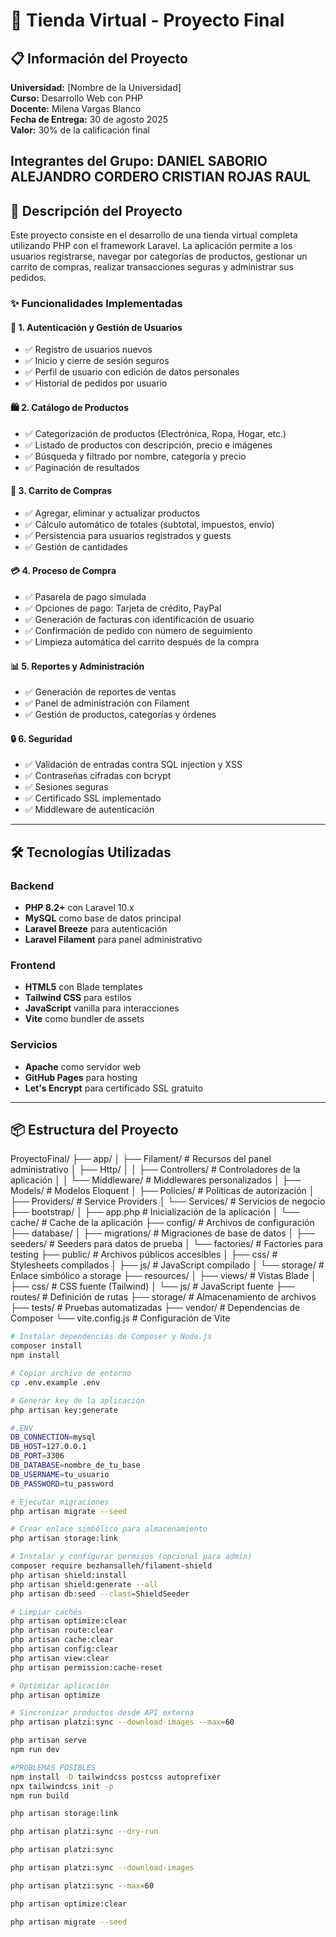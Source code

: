 # 🛒 Tienda Virtual - Proyecto Final

## 📋 Información del Proyecto

**Universidad:** [Nombre de la Universidad]  
**Curso:** Desarrollo Web con PHP  
**Docente:** Milena Vargas Blanco  
**Fecha de Entrega:** 30 de agosto 2025  
**Valor:** 30% de la calificación final  

**Integrantes del Grupo:**
DANIEL SABORIO
ALEJANDRO CORDERO
CRISTIAN ROJAS
RAUL
---

## 🎯 Descripción del Proyecto

Este proyecto consiste en el desarrollo de una tienda virtual completa utilizando PHP con el framework Laravel. La aplicación permite a los usuarios registrarse, navegar por categorías de productos, gestionar un carrito de compras, realizar transacciones seguras y administrar sus pedidos.

### ✨ Funcionalidades Implementadas

#### 🔐 1. Autenticación y Gestión de Usuarios
- ✅ Registro de usuarios nuevos
- ✅ Inicio y cierre de sesión seguros
- ✅ Perfil de usuario con edición de datos personales
- ✅ Historial de pedidos por usuario

#### 🛍️ 2. Catálogo de Productos
- ✅ Categorización de productos (Electrónica, Ropa, Hogar, etc.)
- ✅ Listado de productos con descripción, precio e imágenes
- ✅ Búsqueda y filtrado por nombre, categoría y precio
- ✅ Paginación de resultados

#### 🛒 3. Carrito de Compras
- ✅ Agregar, eliminar y actualizar productos
- ✅ Cálculo automático de totales (subtotal, impuestos, envío)
- ✅ Persistencia para usuarios registrados y guests
- ✅ Gestión de cantidades

#### 💳 4. Proceso de Compra
- ✅ Pasarela de pago simulada
- ✅ Opciones de pago: Tarjeta de crédito, PayPal
- ✅ Generación de facturas con identificación de usuario
- ✅ Confirmación de pedido con número de seguimiento
- ✅ Limpieza automática del carrito después de la compra

#### 📊 5. Reportes y Administración
- ✅ Generación de reportes de ventas
- ✅ Panel de administración con Filament
- ✅ Gestión de productos, categorías y órdenes

#### 🔒 6. Seguridad
- ✅ Validación de entradas contra SQL injection y XSS
- ✅ Contraseñas cifradas con bcrypt
- ✅ Sesiones seguras
- ✅ Certificado SSL implementado
- ✅ Middleware de autenticación

---

## 🛠️ Tecnologías Utilizadas

### Backend
- **PHP 8.2+** con Laravel 10.x
- **MySQL** como base de datos principal
- **Laravel Breeze** para autenticación
- **Laravel Filament** para panel administrativo

### Frontend
- **HTML5** con Blade templates
- **Tailwind CSS** para estilos
- **JavaScript** vanilla para interacciones
- **Vite** como bundler de assets

### Servicios
- **Apache** como servidor web
- **GitHub Pages** para hosting
- **Let's Encrypt** para certificado SSL gratuito

---

## 📦 Estructura del Proyecto
ProyectoFinal/
├── app/
│ ├── Filament/ # Recursos del panel administrativo
│ ├── Http/
│ │ ├── Controllers/ # Controladores de la aplicación
│ │ └── Middleware/ # Middlewares personalizados
│ ├── Models/ # Modelos Eloquent
│ ├── Policies/ # Políticas de autorización
│ ├── Providers/ # Service Providers
│ └── Services/ # Servicios de negocio
├── bootstrap/
│ ├── app.php # Inicialización de la aplicación
│ └── cache/ # Cache de la aplicación
├── config/ # Archivos de configuración
├── database/
│ ├── migrations/ # Migraciones de base de datos
│ ├── seeders/ # Seeders para datos de prueba
│ └── factories/ # Factories para testing
├── public/ # Archivos públicos accesibles
│ ├── css/ # Stylesheets compilados
│ ├── js/ # JavaScript compilado
│ └── storage/ # Enlace simbólico a storage
├── resources/
│ ├── views/ # Vistas Blade
│ ├── css/ # CSS fuente (Tailwind)
│ └── js/ # JavaScript fuente
├── routes/ # Definición de rutas
├── storage/ # Almacenamiento de archivos
├── tests/ # Pruebas automatizadas
├── vendor/ # Dependencias de Composer
└── vite.config.js # Configuración de Vite


```bash
# Instalar dependencias de Composer y Node.js
composer install
npm install

# Copiar archivo de entorno
cp .env.example .env

# Generar key de la aplicación
php artisan key:generate

#.ENV
DB_CONNECTION=mysql
DB_HOST=127.0.0.1
DB_PORT=3306
DB_DATABASE=nombre_de_tu_base
DB_USERNAME=tu_usuario
DB_PASSWORD=tu_password

# Ejecutar migraciones
php artisan migrate --seed

# Crear enlace simbólico para almacenamiento
php artisan storage:link

# Instalar y configurar permisos (opcional para admin)
composer require bezhansalleh/filament-shield
php artisan shield:install
php artisan shield:generate --all
php artisan db:seed --class=ShieldSeeder

# Limpiar cachés
php artisan optimize:clear
php artisan route:clear
php artisan cache:clear
php artisan config:clear
php artisan view:clear
php artisan permission:cache-reset

# Optimizar aplicación
php artisan optimize

# Sincronizar productos desde API externa
php artisan platzi:sync --download-images --max=60

php artisan serve
npm run dev

#PROBLEMAS POSIBLES
npm install -D tailwindcss postcss autoprefixer
npx tailwindcss init -p
npm run build

php artisan storage:link

php artisan platzi:sync --dry-run

php artisan platzi:sync

php artisan platzi:sync --download-images

php artisan platzi:sync --max=60

php artisan optimize:clear

php artisan migrate --seed
